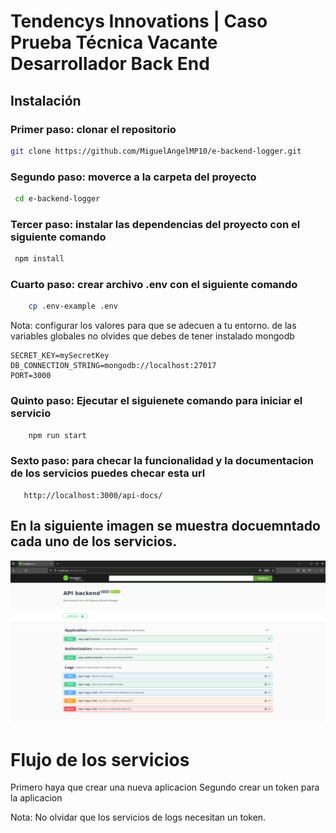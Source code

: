 # Tendencys Innovations | Caso Prueba Técnica Vacante Desarrollador Back End


## Instalación
### Primer paso: clonar el repositorio 

```bash
git clone https://github.com/MiguelAngelMP10/e-backend-logger.git
```

### Segundo paso: moverce a la carpeta del proyecto 

```bash
 cd e-backend-logger
```

### Tercer paso: instalar las dependencias del proyecto con el siguiente comando
```bash
 npm install
```

### Cuarto paso: crear archivo .env con el siguiente comando 

```bash
    cp .env-example .env
```
Nota: configurar los valores para que se adecuen a tu entorno. de las variables globales no olvides que debes de tener instalado mongodb

```plaintext
SECRET_KEY=mySecretKey
DB_CONNECTION_STRING=mongodb://localhost:27017
PORT=3000
```
### Quinto paso: Ejecutar el siguienete comando para iniciar el servicio

```bash
    npm run start
```
### Sexto paso: para checar la funcionalidad y la documentacion de los servicios puedes checar esta url

```plaintext
   http://localhost:3000/api-docs/
```
## En la siguiente imagen se muestra docuemntado cada uno de los servicios.

![Alt text](image.png)


# Flujo de los servicios 
 
 Primero haya que crear una nueva aplicacion 
 Segundo crear un token para la aplicacion 

 Nota: No olvidar que los servicios de logs necesitan un token.